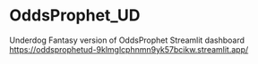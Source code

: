 # OddsProphet_UD

Underdog Fantasy version of OddsProphet Streamlit dashboard
https://oddsprophetud-9klmglcphnmn9yk57bcikw.streamlit.app/
